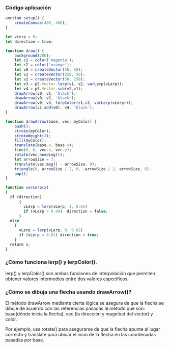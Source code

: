 ### Código aplicación
```js
unction setup() {
    createCanvas(400, 400);
}

let vLerp = 0;
let direction = true;

function draw() {
    background(200);
    let c1 = color('magenta');
    let c2 = color('orange');
    let v0 = createVector(50, 50);
    let v1 = createVector(250, 50);
    let v2 = createVector(50, 250);
    let v3 = p5.Vector.lerp(v1, v2, varLerp(vLerp));
    let v4 = p5.Vector.sub(v2,v1);
    drawArrow(v0, v1, 'black');
    drawArrow(v0, v2, 'black');
    drawArrow(v0, v3, lerpColor(c1,c2, varLerp(vLerp)));
    drawArrow(v1.add(v0), v4, 'black');
}

function drawArrow(base, vec, myColor) {
    push();
    stroke(myColor);
    strokeWeight(3);
    fill(myColor);
    translate(base.x, base.y);
    line(0, 0, vec.x, vec.y);
    rotate(vec.heading());
    let arrowSize = 7;
    translate(vec.mag() - arrowSize, 0);
    triangle(0, arrowSize / 2, 0, -arrowSize / 2, arrowSize, 0);
    pop();
}

function varLerp(x)
{
  if (direction)
      {
        vLerp = lerp(vLerp, 1, 0.02)
        if (vLerp > 0.99)  direction = false;
      }
  else 
    {
      vLerp = lerp(vLerp, 0, 0.02)
      if (vLerp < 0.01) direction = true;
    }
  return x;
}

```

### ¿Cómo funciona lerp() y lerpColor().

lerp() y lerpColor() son ambas funciones de interpolación que permiten obtener valores intermedios entre dos valores específicos.

### ¿Cómo se dibuja una flecha usando drawArrow()?

El método drawArrow mediante cierta lógica se asegura de que la flecha se dibuje de acuerdo con las referencias pasadas al método que son: base(dónde inicia la 
flecha), vec (la dirección y magnitud del vector) y color.

Por ejemplo, usa rotate() para asegurarse de que la flecha apunte al lugar correcto y translate para ubicar el incio de la flecha en las coordenadas pasadas por base.
